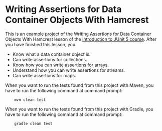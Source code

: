 # Writing Assertions for Data Container Objects With Hamcrest

This is an example project of the Writing Assertions for Data Container Objects With Hamcrest
lesson of the [Introduction to JUnit 5 course](https://www.cleantestautomation.com/get-started-with-junit-5/). 
After you have finished this lesson, you: 

* Know what a data container object is.
* Can write assertions for collections.
* Know how you can write assertions for arrays.
* Understand how you can write assertions for streams.
* Can write assertions for maps.

When you want to run the tests found from this project with Maven, you have to run the
following command at command prompt:

        mvn clean test

When you want to run the tests found from this project with Gradle, you have to run the
following command at command prompt: 

        gradle clean test
